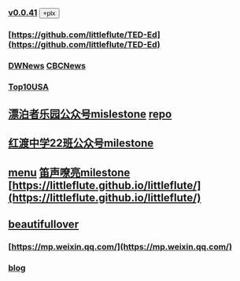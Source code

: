 ### [v0.0.41](https://github.com/littleflute/weixin/edit/master/README.md) <button id = "id_btn_4_weixin_plx">+plx</button>
### [https://github.com/littleflute/TED-Ed](https://github.com/littleflute/TED-Ed)
### [DWNews](https://github.com/littleflute/DWNews) [CBCNews](https://github.com/littleflute/cbcnews)
### [Top10USA](https://github.com/littleflute/Top10USA)

## [漂泊者乐园公众号mislestone](https://github.com/littleflute/weixin/milestone/2) [repo](https://github.com/littleflute/BeautifulLover)
## [红渡中学22班公众号milestone](https://github.com/littleflute/weixin/milestone/1)
## [menu](https://mp.weixin.qq.com/mp/homepage?__biz=MzA5MzMwNTc0Ng==&hid=1&sn=f6cb05f07d81758d923f90ee5c905c92) [笛声嘹亮milestone](https://github.com/littleflute/weixin/milestone/5) [https://littleflute.github.io/littleflute/](https://littleflute.github.io/littleflute/)

## [beautifullover](issues/42)
### [https://mp.weixin.qq.com/](https://mp.weixin.qq.com/)
### [blog](https://littleflute.github.io/blog)


<script src="https://www.w3schools.com/lib/w3.js"></script>
<script src="https://littleflute.github.io/JavaScript/blclass.js" ></script>
<script src="https://littleflute.github.io/JavaScript/blApp.js"></script>
<script src="blAppPlx.js"></script>

 <script>
    var _plx = bl$("id_btn_4_weixin_plx");
    _plx.onclick = function(){
      if(!_plx.v){
        _plx.v = blo0.blMDiv(document.body, "id_div_4-weixin-plx" , "weixin-plx: v0.0.1", 222,50,250,50, blColor[3]);   
        function _loadIssue (o) {                             eval(o.body);	             }
        var url = "https://api.github.com/repos/littleflute/weixin/issues/102";
        w3.getHttpObject(url, _loadIssue );
      }
      var b = _plx;
      var d = _plx.v;
      _on_off_div(b,d);
      d.style.background = blGrey[5];
      b.style.background = b.style.background=="red"?blGrey[5]:blColor[4];
    }
  </script>

